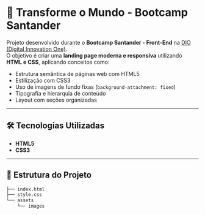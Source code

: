# 🚀 Transforme o Mundo - Bootcamp Santander

Projeto desenvolvido durante o **Bootcamp Santander - Front-End** na [DIO (Digital Innovation One)](https://www.dio.me/).  
O objetivo é criar uma **landing page moderna e responsiva** utilizando **HTML e CSS**, aplicando conceitos como:

- Estrutura semântica de páginas web com HTML5  
- Estilização com CSS3  
- Uso de imagens de fundo fixas (`background-attachment: fixed`)  
- Tipografia e hierarquia de conteúdo  
- Layout com seções organizadas  

---


## 🛠 Tecnologias Utilizadas

- **HTML5**
- **CSS3**

---

## 📂 Estrutura do Projeto

```bash
├── index.html
├── style.css
└── assets
    └── images
